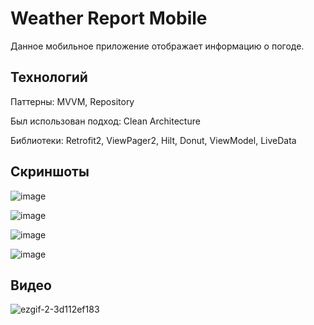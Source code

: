 # Weather Report Mobile #

Данное мобильное приложение отображает информацию о погоде.

## Технологий ##

Паттерны: MVVM, Repository 

Был использован подход: Clean Architecture

Библиотеки: Retrofit2, ViewPager2, Hilt, Donut, ViewModel, LiveData

## Скриншоты ##

![image](https://user-images.githubusercontent.com/71220872/218603316-e6b372e1-0566-4943-b8fa-a750d34d3303.png)

![image](https://user-images.githubusercontent.com/71220872/218603111-7695d5be-41e4-4e0d-b6d7-5e052aeb740e.png)

![image](https://user-images.githubusercontent.com/71220872/218603164-9dfba3ea-bec4-410f-b9e7-1ff8df3e25e5.png)

![image](https://user-images.githubusercontent.com/71220872/218603229-045a0da2-41e3-4c3b-b60c-57ac52b94e55.png)


## Видео ##

![ezgif-2-3d112ef183](https://user-images.githubusercontent.com/71220872/218604408-874cac98-9504-4799-a839-ea1a565d9471.gif)


